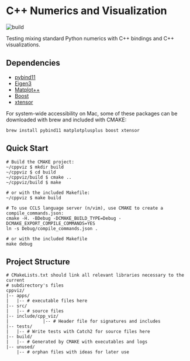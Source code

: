 # C++ Numerics and Visualization

![build](https://github.com/benjamin-shih/cpp-cmp-viz/actions/workflows/cmake.yml/badge.svg)

Testing mixing standard Python numerics with C++ bindings and C++ visualizations.

## Dependencies
- [pybind11](https://pybind11.readthedocs.io/en/stable/)
- [Eigen3](https://eigen.tuxfamily.org/index.php?title=Main_Page)
- [Matplot++](https://github.com/alandefreitas/matplotplusplus)
- [Boost](https://www.boost.org)
- [xtensor](https://github.com/xtensor-stack/xtensor)

For system-wide accessibility on Mac, some of these packages can be downloaded with brew and included with CMAKE:
```
brew install pybind11 matplotplusplus boost xtensor
```

## Quick Start

```
# Build the CMAKE project:
~/cppviz $ mkdir build
~/cppviz $ cd build
~/cppviz/build $ cmake ..
~/cppviz/build $ make

# or with the included Makefile:
~/cppviz $ make build

# To use CCLS language server (n/vim), use CMAKE to create a compile_commands.json:
cmake -H. -BDebug -DCMAKE_BUILD_TYPE=Debug -DCMAKE_EXPORT_COMPILE_COMMANDS=YES
ln -s Debug/compile_commands.json .

# or with the included Makefile
make debug
```

## Project Structure

```
# CMakeLists.txt should link all relevant libraries necessary to the current
# subdirectory's files
cppviz/
|-- apps/
|   |-- # executable files here
|-- src/
|   |-- # source files
|-- include/cpp_viz/
|             |-- # Header file for signatures and includes
|-- tests/
|   |-- # Write tests with Catch2 for source files here
|-- build/
|   |-- # Generated by CMAKE with executables and logs
|-- unused/
    |-- # orphan files with ideas for later use
```
